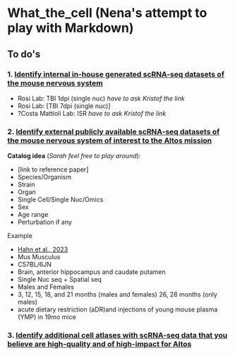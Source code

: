 # What_the_cell (Nena's attempt to play with Markdown) 
## To do's 
### 1. <ins>Identify internal in-house generated scRNA-seq datasets of the mouse nervous system</ins>
 * Rosi Lab: TBI 1dpi (single nuc) _have to ask Kristof the link_
 * Rosi Lab: [TBI 7dpi (single nuc)]
 * ?Costa Mattioli Lab: ISR _have to ask Kristof the link_

### 2. <ins>Identify external publicly available scRNA-seq datasets of the mouse nervous system of interest to the Altos mission</ins>

 **Catalog idea** (_Sarah feel free to play around_): 
  * [link to reference paper]
  * Species/Organism
  * Strain
  * Organ
  * Single Cell/Single Nuc/Omics
  * Sex
  * Age range
  * Perturbation if any

Example
  * [Hahn et al., 2023]
  * Mus Musculus
  * C57BL/6JN
  * Brain, anterior hippocampus and caudate putamen
  * Single Nuc seq + Spatial seq
  * Males and Females
  * 3, 12, 15, 18, and 21 months (males and females) 26, 28 months (only males)
  * acute dietary restriction (aDR)and injections of young mouse plasma (YMP) in 19mo mice


### 3. <ins>Identify additional cell atlases with scRNA-seq data that you believe are high-quality and of high-impact for Altos</ins>





[Hahn et al., 2023]: https://www.readcube.com/library/9af8db01-734a-4ff9-82fe-3420c6f37d78:e4bca868-7e51-4db4-993a-9056372e7106
[Allen et al., 2022]: https://www.readcube.com/library/9af8db01-734a-4ff9-82fe-3420c6f37d78:09a221da-83f9-4be6-8390-f82a0dc89481
